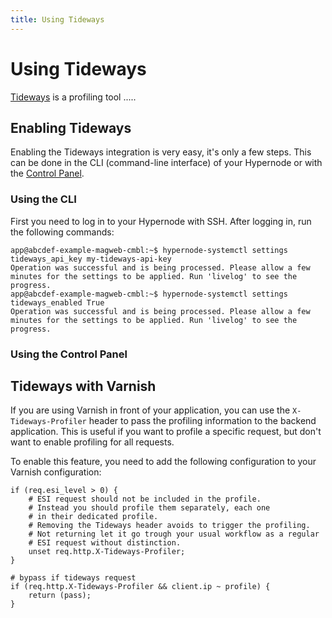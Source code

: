 ```yaml
---
title: Using Tideways
---
```


# Using Tideways

[Tideways](https://www.tideways.com/) is a profiling tool .....

## Enabling Tideways

Enabling the Tideways integration is very easy, it's only a few steps.
This can be done in the CLI (command-line interface) of your Hypernode or with the [Control Panel](https://my.hypernode.com/).

### Using the CLI

First you need to log in to your Hypernode with SSH.
After logging in, run the following commands:

```console
app@abcdef-example-magweb-cmbl:~$ hypernode-systemctl settings tideways_api_key my-tideways-api-key
Operation was successful and is being processed. Please allow a few minutes for the settings to be applied. Run 'livelog' to see the progress.
app@abcdef-example-magweb-cmbl:~$ hypernode-systemctl settings tideways_enabled True
Operation was successful and is being processed. Please allow a few minutes for the settings to be applied. Run 'livelog' to see the progress.
```

### Using the Control Panel

## Tideways with Varnish

If you are using Varnish in front of your application, you can use the
`X-Tideways-Profiler` header to pass the profiling information to the backend
application. This is useful if you want to profile a specific request, but
don't want to enable profiling for all requests.

To enable this feature, you need to add the following configuration to your
Varnish configuration:

```vcl
if (req.esi_level > 0) {
    # ESI request should not be included in the profile.
    # Instead you should profile them separately, each one
    # in their dedicated profile.
    # Removing the Tideways header avoids to trigger the profiling.
    # Not returning let it go trough your usual workflow as a regular
    # ESI request without distinction.
    unset req.http.X-Tideways-Profiler;
}

# bypass if tideways request
if (req.http.X-Tideways-Profiler && client.ip ~ profile) {
    return (pass);
}
```
